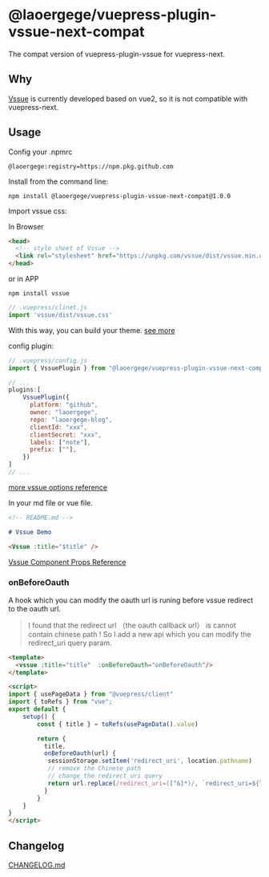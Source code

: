 # @laoergege/vuepress-plugin-vssue-next-compat

The compat version of vuepress-plugin-vssue for vuepress-next.

## Why

[Vssue](https://vssue.js.org/) is currently developed based on vue2, so it is not compatible with vuepress-next.

## Usage

Config your .npmrc

```
@laoergege:registry=https://npm.pkg.github.com
```

Install from the command line:

```
npm install @laoergege/vuepress-plugin-vssue-next-compat@1.0.0
```

Import vssue css:

In Browser

```html
<head>
  <!-- style sheet of Vssue -->
  <link rel="stylesheet" href="https://unpkg.com/vssue/dist/vssue.min.css">
</head>
```

or in APP

```shell
npm install vssue
```

```js
// .vuepress/clinet.js
import 'vssue/dist/vssue.css'
```

With this way, you can build your theme. [see more](https://vssue.js.org/guide/styles.html#use-source-code-of-vssue-styles)

config plugin:

```js
// .vuepress/config.js
import { VssuePlugin } from "@laoergege/vuepress-plugin-vssue-next-compat";

// ...
plugins:[
    VssuePlugin({
      platform: "github",
      owner: "laoergege",
      repo: "laoergege-blog",
      clientId: "xxx",
      clientSecret: "xxx",
      labels: ["note"],
      prefix: [""],
    })
]
// ...
```

[more vssue options reference](https://vssue.js.org/options/)

In your md file or vue file.

```md
<!-- README.md -->

# Vssue Demo

<Vssue :title="$title" />
```

[Vssue Component Props Reference](https://vssue.js.org/options/#vssue-options)

### onBeforeOauth

A hook which you can modify the oauth url is runing before vssue redirect to the oauth url.

> I found that the redirect url （the oauth callback url） is cannot contain chinese path ! So I add a new api which you can modify the redirect_uri query param.

```html
<template>
  <vssue :title="title"  :onBeforeOauth="onBeforeOauth"/>
</template>

<script>
import { usePageData } from "@vuepress/client"
import { toRefs } from "vue";
export default {
    setup() {
        const { title } = toRefs(usePageData().value)

        return {
          title,
          onBeforeOauth(url) {
           sessionStorage.setItem('redirect_uri', location.pathname)
           // remove the Chinese path
           // change the redirect_uri query            
           return url.replace(/redirect_uri=([^&]*)/, `redirect_uri=${location.origin}`)
          }
        }
    }
}
</script>
```

## Changelog

[CHANGELOG.md](./CHANGELOG.md)